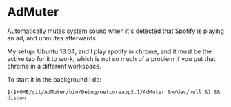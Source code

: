 # AdMuter
Automatically mutes system sound when it's detected that Spotify is playing an ad, and unmutes afterwards.


My setup: Ubuntu 18.04, and I play spotify in chrome, and it must be the active tab for it to work, which is not so much of a problem if you put that chrome in a different workspace.

To start it in the background I do:

    $($HOME/git/AdMuter/bin/Debug/netcoreapp3.1/AdMuter &>/dev/null &) && disown


